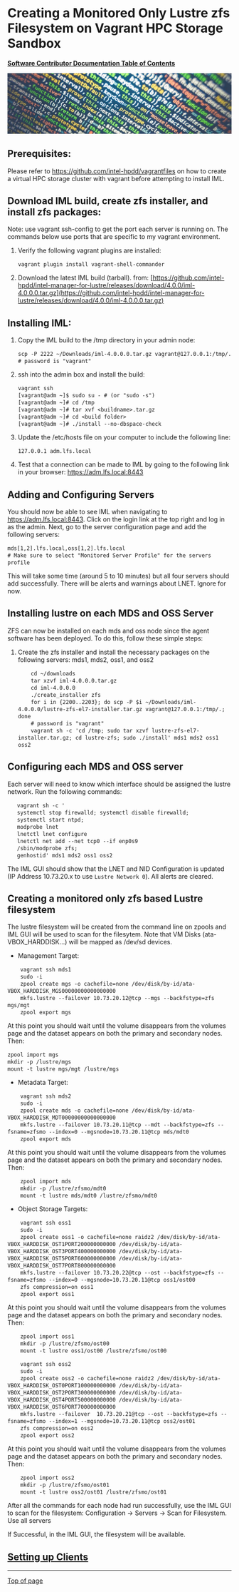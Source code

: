 # <a name="Top"></a>Creating a Monitored Only Lustre zfs Filesystem on Vagrant HPC Storage Sandbox

[**Software Contributor Documentation Table of Contents**](cd_TOC.md)

![zfs](md_Graphics/monitored_filesystem_sm.jpg)

## Prerequisites:
Please refer to https://github.com/intel-hpdd/vagrantfiles on how to create a virtual HPC storage cluster with vagrant before attempting to install IML.

## Download IML build, create zfs installer, and install zfs packages:
Note: use vagrant ssh-config to get the port each server is running on. The commands below use ports that are specific to my vagrant environment. 
1. Verify the following vagrant plugins are installed:
    ```
    vagrant plugin install vagrant-shell-commander
    ```
2. Download the latest IML build (tarball). 
from: [https://github.com/intel-hpdd/intel-manager-for-lustre/releases/download/4.0.0/iml-4.0.0.0.tar.gz](https://github.com/intel-hpdd/intel-manager-for-lustre/releases/download/4.0.0/iml-4.0.0.0.tar.gz)


## Installing IML:

1.  Copy the IML build to the /tmp directory in your admin node:
    ```
    scp -P 2222 ~/Downloads/iml-4.0.0.0.tar.gz vagrant@127.0.0.1:/tmp/.
    # password is "vagrant"
    ```
2. ssh into the admin box and install the build:
    ```
    vagrant ssh
    [vagrant@adm ~]$ sudo su - # (or "sudo -s")
    [vagrant@adm ~]# cd /tmp
    [vagrant@adm ~]# tar xvf <buildname>.tar.gz
    [vagrant@adm ~]# cd <build folder>
    [vagrant@adm ~]# ./install --no-dbspace-check
    ```
3. Update the /etc/hosts file on your computer to include the following line:
    ```
    127.0.0.1 adm.lfs.local
    ```
4. Test that a connection can be made to IML by going to the following link in your browser:
https://adm.lfs.local:8443

## Adding and Configuring Servers
You should now be able to see IML when navigating to https://adm.lfs.local:8443. Click on the login link at the top right and log in as the admin. Next, go to the server configuration page and add the following servers:
```
mds[1,2].lfs.local,oss[1,2].lfs.local
# Make sure to select "Monitored Server Profile" for the servers profile
```
This will take some time (around 5 to 10 minutes) but all four servers should add successfully.
There will be alerts and warnings about LNET. Ignore for now.

## Installing lustre on each MDS and OSS Server

ZFS can now be installed on each mds and oss node since the agent software has been deployed. To do this, follow these simple steps:

1. Create the zfs installer and install the necessary packages on the following servers: mds1, mds2, oss1, and oss2

   ```
       cd ~/downloads
       tar xzvf iml-4.0.0.0.tar.gz
       cd iml-4.0.0.0
       ./create_installer zfs
       for i in {2200..2203}; do scp -P $i ~/Downloads/iml-4.0.0.0/lustre-zfs-el7-installer.tar.gz vagrant@127.0.0.1:/tmp/.; done
       # password is "vagrant"
       vagrant sh -c 'cd /tmp; sudo tar xzvf lustre-zfs-el7-installer.tar.gz; cd lustre-zfs; sudo ./install' mds1 mds2 oss1 oss2
   ```

## Configuring each MDS and OSS server

Each server will need to know which interface should be assigned the lustre network.
Run the following commands:

```
   vagrant sh -c '
   systemctl stop firewalld; systemctl disable firewalld;
   systemctl start ntpd;
   modprobe lnet
   lnetctl lnet configure
   lnetctl net add --net tcp0 --if enp0s9
   /sbin/modprobe zfs;
   genhostid' mds1 mds2 oss1 oss2
```

The IML GUI should show that the LNET and NID Configuration is updated (IP Address 10.73.20.x to use `Lustre Network 0`). All alerts are cleared.


## Creating a monitored only zfs based Lustre filesystem

The lustre filesystem will be created from the command line on zpools and IML GUI will be used to scan for the filesytem.
Note that VM Disks (ata-VBOX_HARDDISK...) will be mapped as /dev/sd devices.

- Management Target:
```
    vagrant ssh mds1
    sudo -i
    zpool create mgs -o cachefile=none /dev/disk/by-id/ata-VBOX_HARDDISK_MGS00000000000000000
    mkfs.lustre --failover 10.73.20.12@tcp --mgs --backfstype=zfs mgs/mgt
    zpool export mgs
```

At this point you should wait until the volume disappears from the volumes page and the dataset appears on both the primary and secondary nodes. Then:

```
zpool import mgs
mkdir -p /lustre/mgs
mount -t lustre mgs/mgt /lustre/mgs
```

- Metadata Target:
```
    vagrant ssh mds2
    sudo -i
    zpool create mds -o cachefile=none /dev/disk/by-id/ata-VBOX_HARDDISK_MDT00000000000000000
    mkfs.lustre --failover 10.73.20.11@tcp --mdt --backfstype=zfs --fsname=zfsmo --index=0 --mgsnode=10.73.20.11@tcp mds/mdt0
    zpool export mds
```

At this point you should wait until the volume disappears from the volumes page and the dataset appears on both the primary and secondary nodes. Then:

```
    zpool import mds
    mkdir -p /lustre/zfsmo/mdt0
    mount -t lustre mds/mdt0 /lustre/zfsmo/mdt0
```

- Object Storage Targets:
```
    vagrant ssh oss1
    sudo -i
    zpool create oss1 -o cachefile=none raidz2 /dev/disk/by-id/ata-VBOX_HARDDISK_OST1PORT200000000000 /dev/disk/by-id/ata-VBOX_HARDDISK_OST3PORT400000000000 /dev/disk/by-id/ata-VBOX_HARDDISK_OST5PORT600000000000 /dev/disk/by-id/ata-VBOX_HARDDISK_OST7PORT800000000000
    mkfs.lustre --failover 10.73.20.22@tcp --ost --backfstype=zfs --fsname=zfsmo --index=0 --mgsnode=10.73.20.11@tcp oss1/ost00
    zfs compression=on oss1
    zpool export oss1
```

At this point you should wait until the volume disappears from the volumes page and the dataset appears on both the primary and secondary nodes. Then:

```
    zpool import oss1
    mkdir -p /lustre/zfsmo/ost00
    mount -t lustre oss1/ost00 /lustre/zfsmo/ost00
```

```
    vagrant ssh oss2
    sudo -i
    zpool create oss2 -o cachefile=none raidz2 /dev/disk/by-id/ata-VBOX_HARDDISK_OST0PORT100000000000 /dev/disk/by-id/ata-VBOX_HARDDISK_OST2PORT300000000000 /dev/disk/by-id/ata-VBOX_HARDDISK_OST4PORT500000000000 /dev/disk/by-id/ata-VBOX_HARDDISK_OST6PORT700000000000
    mkfs.lustre --failover  10.73.20.21@tcp --ost --backfstype=zfs --fsname=zfsmo --index=1 --mgsnode=10.73.20.11@tcp oss2/ost01
    zfs compression=on oss2
    zpool export oss2
```

At this point you should wait until the volume disappears from the volumes page and the dataset appears on both the primary and secondary nodes. Then:

```
    zpool import oss2
    mkdir -p /lustre/zfsmo/ost01
    mount -t lustre oss2/ost01 /lustre/zfsmo/ost01
```

After all the commands for each node had run successfully, use the IML GUI to scan for the filesystem:
    Configuration -> Servers -> Scan for Filesystem.  Use all servers

If Successful, in the IML GUI, the filesystem will be available.

## [Setting up Clients](cd_Setting_Up_Clients.md)

---
[Top of page](#Top)
